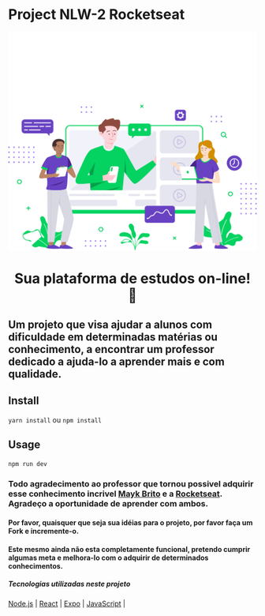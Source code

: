 
# Project NLW-2 Rocketseat
<p aling="center">
    <img src="public/images/logo.svg" alt="logotipo" align="center">
    <img src="public/images/landing.svg" alt="Pagina" align="center">
</p>

<h1 align="center">Sua plataforma de estudos on-line! 👋</h1>

<p align="center">

##  Um projeto que visa ajudar a alunos com dificuldade em determinadas matérias ou conhecimento, a encontrar um professor dedicado a ajuda-lo a aprender mais e com qualidade.


## Install

`yarn install` 
ou 
`npm install`

## Usage
`npm run dev`

### Todo agradecimento ao professor que tornou possivel adquirir esse conhecimento incrivel [Mayk Brito](https://github.com/maykbrito) e a [Rocketseat](https://github.com/Rocketseat). Agradeço a oportunidade de aprender com ambos.

#### Por favor, quaisquer que seja sua idéias para o projeto, por favor faça um Fork e incremente-o.

#### Este mesmo ainda não esta completamente funcional, pretendo cumprir algumas meta e melhora-lo com o adquirir de determinados conhecimentos.

##### Tecnologias utilizadas neste projeto

[Node.js](https://nodejs.org/en/) | [React](https://reactjs.org)  |  [Expo](https://expo.io/) | [JavaScript](https://javascript.com/) |

</p>
